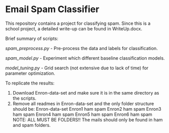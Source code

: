 # Email Spam Classifier

This repository contains a project for classifying spam. Since this is a school project, a detailed write-up can be found in WriteUp.docx.

Brief summary of scripts:

*spam_preprocess.py* - Pre-process the data and labels for classification.

*spam_model.py* - Experiment which different baseline classification models.

*model_tuning.py* - Grid search (not extensive due to lack of time) for parameter optimization.

To replicate the results:

1.  Download Enron-data-set and make sure it is in the same directory as the scripts.
2. Remove all readmes in Enron-data-set and the only folder structure should be:
   Enron-data-set
   	Enron1
   		ham
   		spam
   	Enron2
   		ham
   		spam
   	Enron3
   		ham
   		spam
   	Enron4
   		ham
   		spam
   	Enron5
   		ham
   		spam
   	Enron6
   		ham
   		spam
   NOTE: ALL MUST BE FOLDERS!! The mails should only be found in ham and spam folders.